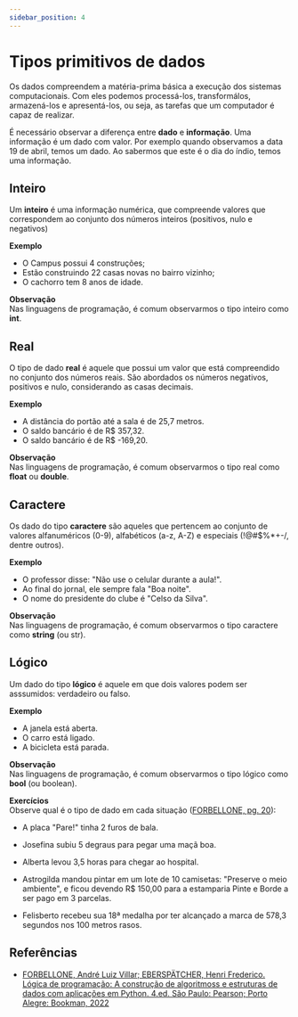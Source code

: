 ```yaml
---
sidebar_position: 4
---
```


# Tipos primitivos de dados

Os dados compreendem a matéria-prima básica a execução dos sistemas computacionais. Com eles podemos processá-los, transformálos, armazená-los e apresentá-los, ou seja, as tarefas que um computador é capaz de realizar.

É necessário observar a diferença entre **dado** e **informação**. Uma informação é um dado com valor. Por exemplo quando observamos a data 19 de abril, temos um dado. Ao sabermos que este é o dia do índio, temos uma informação.

## Inteiro

Um **inteiro** é uma informação numérica, que compreende valores que correspondem ao conjunto dos números inteiros (positivos, nulo e negativos)

**Exemplo**  
- O Campus possui 4 construções;
- Estão construindo 22 casas novas no bairro vizinho;
- O cachorro tem 8 anos de idade.

**Observação**  
Nas linguagens de programação, é comum observarmos o tipo inteiro como **int**.

## Real

O tipo de dado **real** é aquele que possui um valor que está compreendido no conjunto dos números reais. São abordados os números negativos, positivos e nulo, considerando as casas decimais.

**Exemplo**  
- A distância do portão até a sala é de 25,7 metros.
- O saldo bancário é de R\$ 357,32.
- O saldo bancário é de R\$ -169,20.

**Observação**  
Nas linguagens de programação, é comum observarmos o tipo real como **float** ou **double**.

## Caractere

Os dado do tipo **caractere** são aqueles que pertencem ao conjunto de valores alfanuméricos (0-9), alfabéticos (a-z, A-Z) e especiais (\!\@\#\$\%\*+-/, dentre outros).

**Exemplo**  
- O professor disse: "Não use o celular durante a aula!".
- Ao final do jornal, ele sempre fala "Boa noite".
- O nome do presidente do clube é "Celso da Silva".

**Observação**  
Nas linguagens de programação, é comum observarmos o tipo caractere como **string** (ou str).

## Lógico

Um dado do tipo **lógico** é aquele em que dois valores podem ser asssumidos: verdadeiro ou falso.

**Exemplo**  
- A janela está aberta.
- O carro está ligado.
- A bicicleta está parada.

**Observação**  
Nas linguagens de programação, é comum observarmos o tipo lógico como **bool** (ou boolean).

**Exercícios**  
Observe qual é o tipo de dado em cada situação ([FORBELLONE, pg. 20](https://plataforma.bvirtual.com.br/Leitor/Publicacao/200078/pdf/44)):

- A placa "Pare!" tinha 2 furos de bala.

- Josefina subiu 5 degraus para pegar uma maçã boa.

- Alberta levou 3,5 horas para chegar ao hospital.

- Astrogilda mandou pintar em um lote de 10 camisetas: "Preserve o meio ambiente", e ficou devendo R\$ 150,00 para a estamparia Pinte e Borde a ser pago em 3 parcelas.

- Felisberto recebeu sua 18ª medalha por ter alcançado a marca de 578,3 segundos nos 100 metros rasos.

## Referências
- [FORBELLONE, André Luiz Villar; EBERSPÄTCHER, Henri Frederico. Lógica de programação: A construção de algoritmoss e estruturas de dados com aplicações em Python. 4.ed. São Paulo: Pearson; Porto Alegre: Bookman, 2022](https://plataforma.bvirtual.com.br/Leitor/Publicacao/200078/pdf)

 
